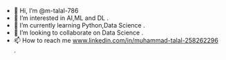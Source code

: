 - 👋 Hi, I’m @m-talal-786
- 👀 I’m interested in AI,ML and DL .
- 🌱 I’m currently learning Python,Data Science .
- 💞️ I’m looking to collaborate on Data Science .
- 📫 How to reach me  www.linkedin.com/in/muhammad-talal-258262296 .

<!---
m-talal-786/m-talal-786 is a ✨ special ✨ repository because its `README.md` (this file) appears on your GitHub profile.
You can click the Preview link to take a look at your changes.
--->
